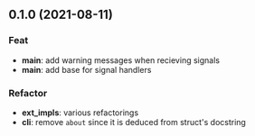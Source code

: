 ## 0.1.0 (2021-08-11)

### Feat

- **main**: add warning messages when recieving signals
- **main**: add base for signal handlers

### Refactor

- **ext_impls**: various refactorings
- **cli**: remove `about` since it is deduced from struct's docstring
